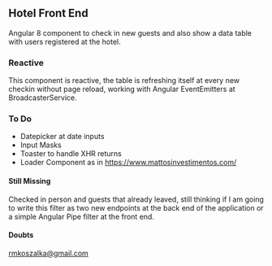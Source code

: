 ## Hotel Front End

Angular 8 component to check in new guests and also show a data table with users registered 
at the hotel.

### Reactive
This component is reactive, the table is refreshing itself at every new checkin without
page reload, working with Angular EventEmitters at BroadcasterService.

### To Do

- Datepicker at date inputs
- Input Masks
- Toaster to handle XHR returns
- Loader Component as in https://www.mattosinvestimentos.com/

#### Still Missing
Checked in person and guests that already leaved, still thinking if I am going to write
this filter as two new endpoints at the back end of the application or a simple Angular Pipe filter
at the front end.


#### Doubts
rmkoszalka@gmail.com
